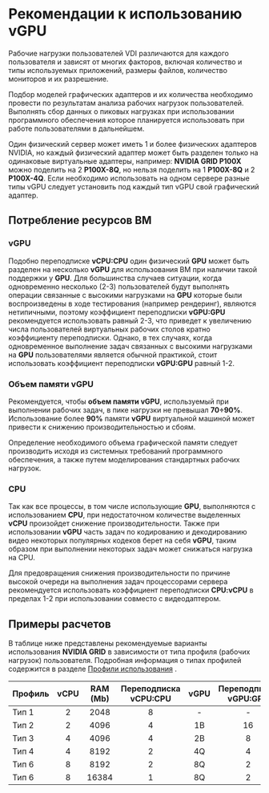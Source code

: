 # Рекомендации к использованию vGPU

Рабочие нагрузки пользователей VDI различаются для каждого пользователя и зависят от многих факторов, включая количество и типы используемых приложений, размеры файлов, количество мониторов и их разрешение.

Подбор моделей графических адаптеров и их количества необходимо провести по результатам анализа рабочих нагрузок пользователей. Выполнять сбор данных о пиковых нагрузках при использовании программного обеспечения которое планируется использовать при работе пользователями в дальнейшем. 

Один физический сервер может иметь 1 и более физических адаптеров NVIDIA, но каждый физический адаптер может быть разделен только на одинаковые виртуальные адаптеры, например: **NVIDIA GRID P100X** можно поделить на 2 **P100X-8Q**, но нельзя поделить на 1 **P100X-8Q** и 2 **P100X-4Q**. Если необходимо использовать на одном сервере разные типы vGPU следует установить под каждый тип vGPU свой графический адаптер.

## Потребление ресурсов ВМ

### vGPU

Подобно переподписке **vCPU:CPU** один физический **GPU** может быть разделен на несколько **vGPU** для использования ВМ при наличии такой поддержки у **GPU**. Для большинства случаев ситуации, когда одновременно несколько (2-3) пользователей будут выполнять операции связанные с высокими нагрузками на **GPU** которые были воспроизведены в ходе тестирования (например рендеринг), являются нетипичными, поэтому коэффициент переподписки **vGPU:GPU** рекомендуется использовать равный 2-3, что приведет к увеличению числа пользователей виртуальных рабочих столов кратно коэффициенту переподписки. Однако, в тех случаях, когда одновременное выполнение задач связанных с высокими нагрузками на **GPU** пользователями является обычной практикой, стоит использовать коэффициент переподписки **vGPU:GPU** равный 1-2.

### Объем памяти vGPU

Рекомендуется, чтобы **объем памяти vGPU**, используемый при выполнении рабочих задач, в пике нагрузки не превышал **70÷90%**. Использование более **90%** памяти **vGPU** виртуальной машиной может привести к снижению производительностью и сбоям.

Определение необходимого объема графической памяти следует производить исходя из системных требований программного обеспечения, а также путем моделирования стандартных рабочих нагрузок. 

### CPU

Так как все процессы, в том числе использующие **GPU**, выполняются с использованием **CPU**, при недостаточном количестве выделенных **vCPU** произойдет снижение производительности. Также при использовании **vGPU** часть задач по кодированию и декодированию видео некоторых популярных кодеков берет на себя **vGPU**, таким образом при выполнении некоторых задач может снижаться нагрузка на CPU. 

Для предовращения снижения производительности по причине высокой очереди на выполнения задач процессорами сервера рекомендуется использовать коэффициент переподписки **CPU:vCPU** в пределах 1-2 при использовании совместо с видеодаптером.

##  Примеры расчетов

В таблице ниже представлены рекомендуемые варианты использования **NVIDIA GRID** в зависимости от типа профиля (рабочих нагрузок) пользователя. Подробная информация о типах профилей содержится в разделе [Профили использования](profiles.md) .

| Профиль                | vCPU | RAM (Mb) | Переподписка vCPU:CPU | vGPU |Переподписка vGPU:GPU |
|:-----------------------|:----:| :-------:|:---------------------:|:----:|:--------------------:|
| Тип 1                  | 2    | 2048     | 8                     |  -   | -                    |
| Тип 2                  | 2    | 4096     | 4                     | 1B   | 16                   |
| Тип 3                  | 4    | 4096     | 4                     | 2B   | 8                    |
| Тип 4                  | 4    | 8192     | 2                     | 4Q   | 4                    |
| Тип 6                  | 8    | 8192     | 2                     | 8Q   | 2                    |
| Тип 6                  | 8    | 16384    | 1                     | 8Q   | 2                    |
